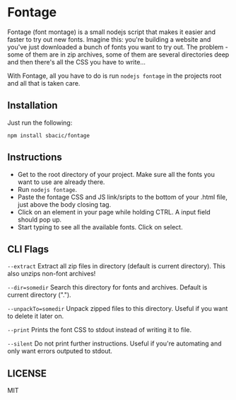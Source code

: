 Fontage
==

Fontage (font montage) is a small nodejs script that makes it easier and faster to try out new fonts. Imagine this: you're building a website and you've just downloaded a bunch of fonts you want to try out. The problem - some of them are in zip archives, some of them are several directories deep and then there's all the CSS you have to write...

With Fontage, all you have to do is run `nodejs fontage` in the projects root and all that is taken care.

Installation
--
Just run the following:

`npm install sbacic/fontage`

Instructions
--
+ Get to the root directory of your project. Make sure all the fonts you want to use are already there.
+ Run `nodejs fontage`. 
+ Paste the fontage CSS and JS link/sripts to the bottom of your .html file, just above the body closing tag.
+ Click on an element in your page while holding CTRL. A input field should pop up.
+ Start typing to see all the available fonts. Click on select. 

CLI Flags
--

`--extract` Extract all zip files in directory (default is current directory). This also unzips non-font archives!

`--dir=somedir` Search this directory for fonts and archives. Default is current directory (".").

`--unpackTo=somedir` Unpack zipped files to this directory. Useful if you want to delete it later on.

`--print` Prints the font CSS to stdout instead of writing it to file.

`--silent` Do not print further instructions. Useful if you're automating and only want errors outputed to stdout.

LICENSE
--
MIT

